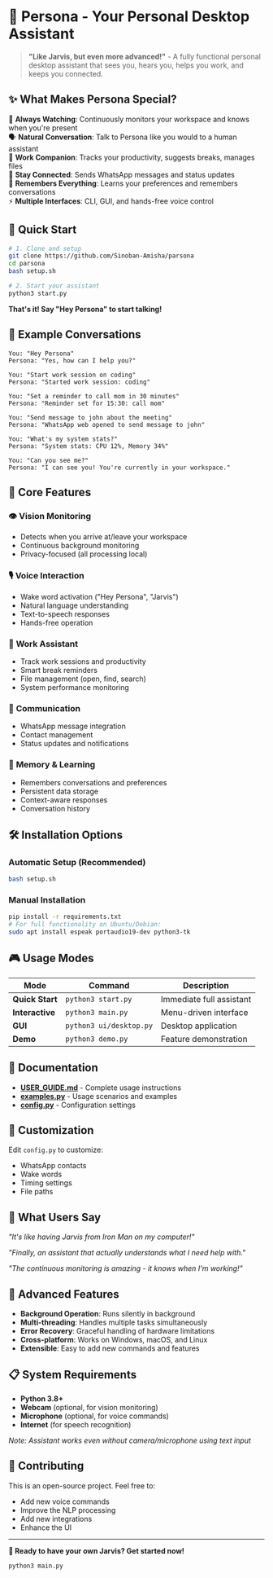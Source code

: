 # 🤖 Persona - Your Personal Desktop Assistant

> **"Like Jarvis, but even more advanced!"** - A fully functional personal desktop assistant that sees you, hears you, helps you work, and keeps you connected.

## ✨ What Makes Persona Special?

🎯 **Always Watching**: Continuously monitors your workspace and knows when you're present  
🗣️ **Natural Conversation**: Talk to Persona like you would to a human assistant  
💼 **Work Companion**: Tracks your productivity, suggests breaks, manages files  
📱 **Stay Connected**: Sends WhatsApp messages and status updates  
🧠 **Remembers Everything**: Learns your preferences and remembers conversations  
⚡ **Multiple Interfaces**: CLI, GUI, and hands-free voice control  

## 🚀 Quick Start

```bash
# 1. Clone and setup
git clone https://github.com/Sinoban-Amisha/parsona
cd parsona
bash setup.sh

# 2. Start your assistant
python3 start.py
```

**That's it! Say "Hey Persona" to start talking!**

## 💬 Example Conversations

```
You: "Hey Persona"
Persona: "Yes, how can I help you?"

You: "Start work session on coding"
Persona: "Started work session: coding"

You: "Set a reminder to call mom in 30 minutes"  
Persona: "Reminder set for 15:30: call mom"

You: "Send message to john about the meeting"
Persona: "WhatsApp web opened to send message to john"

You: "What's my system stats?"
Persona: "System stats: CPU 12%, Memory 34%"

You: "Can you see me?"
Persona: "I can see you! You're currently in your workspace."
```

## 🎯 Core Features

### 👁️ **Vision Monitoring**
- Detects when you arrive at/leave your workspace
- Continuous background monitoring
- Privacy-focused (all processing local)

### 🎙️ **Voice Interaction** 
- Wake word activation ("Hey Persona", "Jarvis")
- Natural language understanding
- Text-to-speech responses
- Hands-free operation

### 💼 **Work Assistant**
- Track work sessions and productivity
- Smart break reminders
- File management (open, find, search)
- System performance monitoring

### 📱 **Communication**
- WhatsApp message integration
- Contact management
- Status updates and notifications

### 🧠 **Memory & Learning**
- Remembers conversations and preferences
- Persistent data storage
- Context-aware responses
- Conversation history

## 🛠️ Installation Options

### Automatic Setup (Recommended)
```bash
bash setup.sh
```

### Manual Installation
```bash
pip install -r requirements.txt
# For full functionality on Ubuntu/Debian:
sudo apt install espeak portaudio19-dev python3-tk
```

## 🎮 Usage Modes

| Mode | Command | Description |
|------|---------|-------------|
| **Quick Start** | `python3 start.py` | Immediate full assistant |
| **Interactive** | `python3 main.py` | Menu-driven interface |
| **GUI** | `python3 ui/desktop.py` | Desktop application |
| **Demo** | `python3 demo.py` | Feature demonstration |

## 📖 Documentation

- **[USER_GUIDE.md](USER_GUIDE.md)** - Complete usage instructions
- **[examples.py](examples.py)** - Usage scenarios and examples
- **[config.py](config.py)** - Configuration settings

## 🔧 Customization

Edit `config.py` to customize:
- WhatsApp contacts
- Wake words  
- Timing settings
- File paths

## 🌟 What Users Say

*"It's like having Jarvis from Iron Man on my computer!"*

*"Finally, an assistant that actually understands what I need help with."*

*"The continuous monitoring is amazing - it knows when I'm working!"*

## 🚀 Advanced Features

- **Background Operation**: Runs silently in background
- **Multi-threading**: Handles multiple tasks simultaneously
- **Error Recovery**: Graceful handling of hardware limitations
- **Cross-platform**: Works on Windows, macOS, and Linux
- **Extensible**: Easy to add new commands and features

## 📋 System Requirements

- **Python 3.8+**
- **Webcam** (optional, for vision monitoring)
- **Microphone** (optional, for voice commands)
- **Internet** (for speech recognition)

*Note: Assistant works even without camera/microphone using text input*

## 🤝 Contributing

This is an open-source project. Feel free to:
- Add new voice commands
- Improve the NLP processing
- Add new integrations
- Enhance the UI

---

**🎉 Ready to have your own Jarvis? Get started now!**

```bash
python3 main.py
```